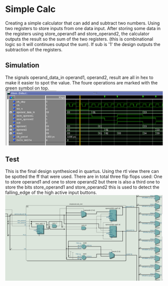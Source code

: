 # Simple Calc
Creating a simple calculator that can add and subtract two numbers. Using two registers to store inputs from one data input. After storing some data in the registers using store_operand1 and store_operand2, the calculator outputs the result so the sum of the two registers. (this is combinational logic so it will continues output the sum). If sub is '1' the design outputs the subtraction of the registers.
## Simulation
The signals operand_data_in operand1, operand2, result are all in hex to make it easier to spot the value. The foure operations are marked with the green symbol on top.
![simulation](./img/simulation.png)
## Test
This is the final design synthesiced in quartus. Using the rtl view there can be spotted the ff that were used. There are in total three flip flops used: One to store operand1 and one to store operand2 but there is also a third one to store the bits store_operand1 and store_operand2 this is used to detect the falling_edge of the high active input buttons.
![test](./img/test_rtl.png)